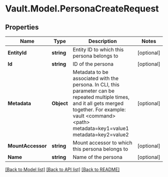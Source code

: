 # Vault.Model.PersonaCreateRequest

## Properties

Name | Type | Description | Notes
------------ | ------------- | ------------- | -------------
**EntityId** | **string** | Entity ID to which this persona belongs to | [optional] 
**Id** | **string** | ID of the persona | [optional] 
**Metadata** | **Object** | Metadata to be associated with the persona. In CLI, this parameter can be repeated multiple times, and it all gets merged together. For example: vault &lt;command&gt; &lt;path&gt; metadata&#x3D;key1&#x3D;value1 metadata&#x3D;key2&#x3D;value2 | [optional] 
**MountAccessor** | **string** | Mount accessor to which this persona belongs to | [optional] 
**Name** | **string** | Name of the persona | [optional] 

[[Back to Model list]](../README.md#documentation-for-models) [[Back to API list]](../README.md#documentation-for-api-endpoints) [[Back to README]](../README.md)

